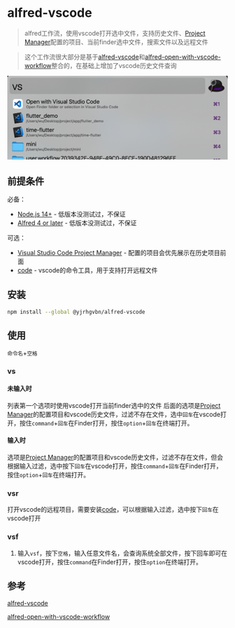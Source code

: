 # alfred-vscode

> alfred工作流，使用vscode打开选中文件，支持历史文件、[Project Manager](https://marketplace.visualstudio.com/items?itemName=alefragnani.project-manager)配置的项目、当前finder选中文件，搜索文件以及远程文件

> 这个工作流很大部分是基于[alfred-vscode](https://github.com/kbshl/alfred-vscode)和[alfred-open-with-vscode-workflow](https://github.com/alexchantastic/alfred-open-with-vscode-workflow)整合的，在基础上增加了vscode历史文件查询

![screenshot](docs/screenshot.png)

## 前提条件

必备：

- [Node.js 14+](https://nodejs.org) - 低版本没测试过，不保证
- [Alfred 4 or later](https://www.alfredapp.com) - 低版本没测试过，不保证

可选：

- [Visual Studio Code Project Manager](https://marketplace.visualstudio.com/items?itemName=alefragnani.project-manager) - 配置的项目会优先展示在历史项目前面
- [code](https://code.visualstudio.com/docs/setup/mac) - vscode的命令工具，用于支持打开远程文件
  
## 安装

```bash
npm install --global @yjrhgvbn/alfred-vscode
```

## 使用

`命令名`+`空格`

### vs

#### 未输入时

列表第一个选项时使用vscode打开当前finder选中的文件
后面的选项是[Project Manager](https://marketplace.visualstudio.com/items?itemName=alefragnani.project-manager)的配置项目和vscode历史文件，过滤不存在文件，选中`回车`在vscode打开，按住`command`+`回车`在Finder打开，按住`option`+`回车`在终端打开。

#### 输入时

选项是[Project Manager](https://marketplace.visualstudio.com/items?itemName=alefragnani.project-manager)的配置项目和vscode历史文件，过滤不存在文件，但会根据输入过滤，选中按下`回车`在vscode打开，按住`command`+`回车`在Finder打开，按住`option`+`回车`在终端打开。

### vsr

打开vscode的远程项目，需要安装[code](https://code.visualstudio.com/docs/setup/mac)，可以根据输入过滤，选中按下`回车`在vscode打开

### vsf

1. 输入`vsf`，按下`空格`，输入任意文件名，会查询系统全部文件，按下回车即可在vscode打开，按住`command`在Finder打开，按住`option`在终端打开。

## 参考

[alfred-vscode](https://github.com/kbshl/alfred-vscode)

[alfred-open-with-vscode-workflow](https://github.com/alexchantastic/alfred-open-with-vscode-workflow)
